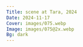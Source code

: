 ```yaml
---
Title: scene at Tara, 2024
Date: 2024-11-17
Cover: images/075.webp
Image: images/075@2x.webp
Bg: dark
---
```


